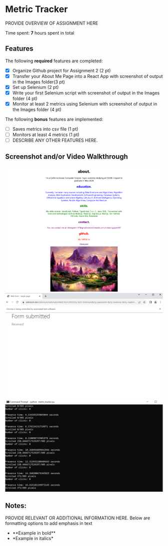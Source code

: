 # Metric Tracker

PROVIDE OVERVIEW OF ASSIGNMENT HERE

Time spent: **7** hours spent in total

## Features

The following **required** features are completed:

- [X] Organize Github project for Assignment 2 (2 pt)
- [X] Transfer your About Me Page into a React App with screenshot of output in the Images folder(3 pt)
- [X] Set up Selenium (2 pt)
- [X] Write your first Selenium script with screenshot of output in the Images folder (4 pt)
- [X] Monitor at least 2 metrics using Selenium with screenshot of output in the Images folder (4 pt)

The following **bonus** features are implemented:

- [ ] Saves metrics into csv file (1 pt)
- [ ] Monitors at least 4 metrics (1 pt)
- [ ] DESCRIBE ANY OTHER FEATURES HERE.

## Screenshot and/or Video Walkthrough

<img src="Images/About_Me_on_React.png" title='Output1' width='' alt='Output1' />
<img src="Images/selenium_tutorial_output.png" title='Output2' width='' alt='Output2' />
<img src="Images/metric_tracker_output.png" title='Output3' width='' alt='Output3' />

## Notes:
PROVIDE RELEVANT OR ADDITIONAL INFORMATION HERE. Below are formatting options to add emphasis in text
<ul>
  <li>**Example in bold**</li>
  <li>*Example in italics*</li>
</ul>
